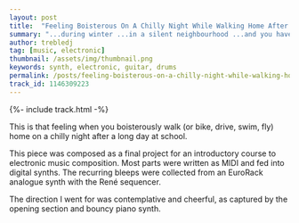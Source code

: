 ```yaml
---
layout: post
title:  "Feeling Boisterous On A Chilly Night While Walking Home After A Long Day At School"
summary: "...during winter ...in a silent neighbourhood ...and you have the road all to yourself."
author: trebledj
tag: [music, electronic]
thumbnail: /assets/img/thumbnail.png
keywords: synth, electronic, guitar, drums
permalink: /posts/feeling-boisterous-on-a-chilly-night-while-walking-home-after-a-long-day-at-school/
track_id: 1146309223
---
```


{%- include track.html -%}
<br/>

This is that feeling when you boisterously walk (or bike, drive, swim, fly) home on a chilly night after a long day at school.

This piece was composed as a final project for an introductory course to electronic music composition. Most parts were written as MIDI and fed into digital synths. The recurring bleeps were collected from an EuroRack analogue synth with the René sequencer.

The direction I went for was contemplative and cheerful, as captured by the opening section and bouncy piano synth.
